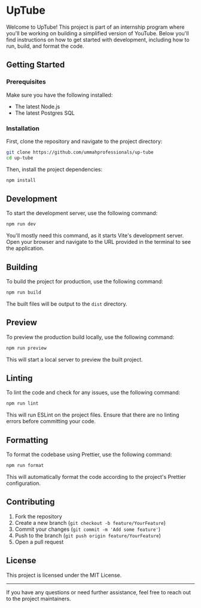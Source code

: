 # UpTube

Welcome to UpTube! This project is part of an internship program where you'll be working on building a simplified version of YouTube. Below you'll find instructions on how to get started with development, including how to run, build, and format the code.

## Getting Started

### Prerequisites

Make sure you have the following installed:

- The latest Node.js
- The latest Postgres SQL

### Installation

First, clone the repository and navigate to the project directory:

```bash
git clone https://github.com/ummahprofessionals/up-tube
cd up-tube
```

Then, install the project dependencies:

```bash
npm install
```

## Development

To start the development server, use the following command:

```bash
npm run dev
```

You'll mostly need this command, as it starts Vite's development server. Open your browser and navigate to the URL provided in the terminal to see the application.

## Building

To build the project for production, use the following command:

```bash
npm run build
```

The built files will be output to the `dist` directory.

## Preview

To preview the production build locally, use the following command:

```bash
npm run preview
```

This will start a local server to preview the built project.

## Linting

To lint the code and check for any issues, use the following command:

```bash
npm run lint
```

This will run ESLint on the project files. Ensure that there are no linting errors before committing your code.

## Formatting

To format the codebase using Prettier, use the following command:

```bash
npm run format
```

This will automatically format the code according to the project's Prettier configuration.

## Contributing

1. Fork the repository
2. Create a new branch (`git checkout -b feature/YourFeature`)
3. Commit your changes (`git commit -m 'Add some feature'`)
4. Push to the branch (`git push origin feature/YourFeature`)
5. Open a pull request

## License

This project is licensed under the MIT License.

---

If you have any questions or need further assistance, feel free to reach out to the project maintainers.
